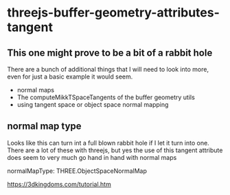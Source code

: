 # threejs-buffer-geometry-attributes-tangent




## This one might prove to be a bit of a rabbit hole

There are a bunch of additional things that I will need to look into more, even for just a basic example it would seem.

* normal maps
* The computeMikkTSpaceTangents of the buffer geometry utils
* using tangent space or object space normal mapping


## normal map type

Looks like this can turn int a full blown rabbit hole if I let it turn into one. There are a lot of these with threejs, but yes the use of this tangent attribute does seem to very much go hand in hand with normal maps

normalMapType: THREE.ObjectSpaceNormalMap

https://3dkingdoms.com/tutorial.htm